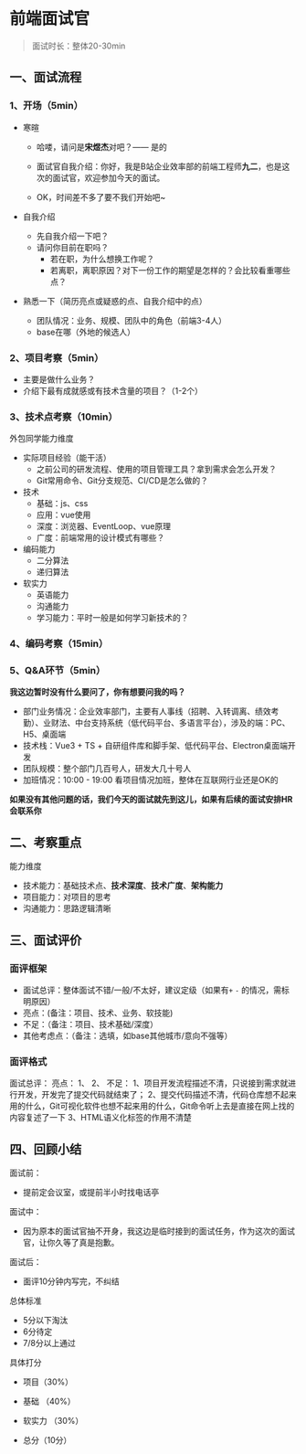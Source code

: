 # 前端面试官

> 面试时长：整体20-30min

## 一、面试流程

### 1、开场（5min）

- 寒暄

  - 哈喽，请问是**宋煜杰**对吧？—— 是的

  - 面试官自我介绍：你好，我是B站企业效率部的前端工程师**九二**，也是这次的面试官，欢迎参加今天的面试。
  - OK，时间差不多了要不我们开始吧~

- 自我介绍
  - 先自我介绍一下吧？
  - 请问你目前在职吗？
    - 若在职，为什么想换工作呢？
    - 若离职，离职原因？对下一份工作的期望是怎样的？会比较看重哪些点？

- 熟悉一下（简历亮点或疑惑的点、自我介绍中的点）
  - 团队情况：业务、规模、团队中的角色（前端3-4人）
  - base在哪（外地的候选人）

### 2、项目考察（5min）
- 主要是做什么业务？
- 介绍下最有成就感或有技术含量的项目？（1-2个）

### 3、技术点考察（10min）

外包同学能力维度
- 实际项目经验（能干活）
  - 之前公司的研发流程、使用的项目管理工具？拿到需求会怎么开发？
  - Git常用命令、Git分支规范、CI/CD是怎么做的？
- 技术
  - 基础：js、css
  - 应用：vue使用
  - 深度：浏览器、EventLoop、vue原理
  - 广度：前端常用的设计模式有哪些？
- 编码能力
  - 二分算法
  - 递归算法
- 软实力
  - 英语能力
  - 沟通能力
  - 学习能力：平时一般是如何学习新技术的？

### 4、编码考察（15min）

### 5、Q&A环节（5min）

**我这边暂时没有什么要问了，你有想要问我的吗？**

- 部门业务情况：企业效率部门，主要有人事线（招聘、入转调离、绩效考勤）、业财法、中台支持系统（低代码平台、多语言平台），涉及的端：PC、H5、桌面端
- 技术栈：Vue3 + TS + 自研组件库和脚手架、低代码平台、Electron桌面端开发
- 团队规模：整个部门几百号人，研发大几十号人
- 加班情况：10:00 - 19:00 看项目情况加班，整体在互联网行业还是OK的

**如果没有其他问题的话，我们今天的面试就先到这儿，如果有后续的面试安排HR会联系你**

## 二、考察重点

能力维度
- 技术能力：基础技术点、**技术深度**、**技术广度**、**架构能力**
- 项目能力：对项目的思考
- 沟通能力：思路逻辑清晰


## 三、面试评价

### 面评框架
- 面试总评：整体面试不错/一般/不太好，建议定级（如果有`+` `-` 的情况，需标明原因）
- 亮点：(备注：项目、技术、业务、软技能)
- 不足：（备注：项目、技术基础/深度）
- 其他考虑点：（备注：选填，如base其他城市/意向不强等）

### 面评格式
面试总评：
亮点：
1、
2、
不足：
1、项目开发流程描述不清，只说接到需求就进行开发，开发完了提交代码就结束了；
2、提交代码描述不清，代码仓库想不起来用的什么，Git可视化软件也想不起来用的什么，Git命令听上去是直接在网上找的内容复述了一下
3、HTML语义化标签的作用不清楚


## 四、回顾小结

面试前：
- 提前定会议室，或提前半小时找电话亭

面试中：
- 因为原本的面试官抽不开身，我这边是临时接到的面试任务，作为这次的面试官，让你久等了真是抱歉。

面试后：
- 面评10分钟内写完，不纠结

总体标准
- 5分以下淘汰
- 6分待定
- 7/8分以上通过

具体打分
- 项目（30%）   
- 基础 （40%）  
- 软实力 （30%）  

- 总分（10分）